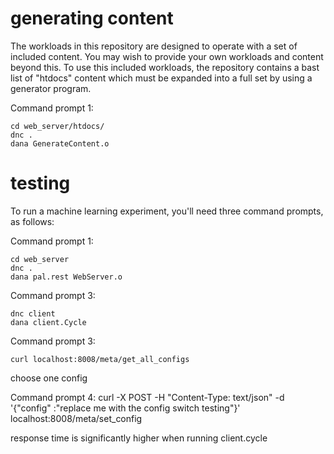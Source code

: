 # generating content

The workloads in this repository are designed to operate with a set of included content. You may wish to provide your own workloads and content beyond this. To use this included workloads, the repository contains a bast list of "htdocs" content which must be expanded into a full set by using a generator program.

Command prompt 1:

    cd web_server/htdocs/
    dnc .
    dana GenerateContent.o




# testing

To run a machine learning experiment, you'll need three command prompts, as follows:

Command prompt 1:

    cd web_server
    dnc .
    dana pal.rest WebServer.o

Command prompt 3:

    dnc client
    dana client.Cycle


Command prompt 3:

    curl localhost:8008/meta/get_all_configs

choose one config

Command prompt 4:
    curl -X POST -H "Content-Type: text/json" -d '{"config" :"replace me with the config switch testing"}' localhost:8008/meta/set_config


response time is significantly higher when running client.cycle
